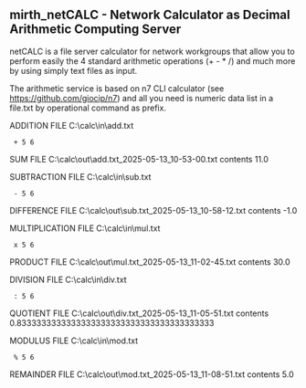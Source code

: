 ## mirth_netCALC - Network Calculator as Decimal Arithmetic Computing Server 

netCALC is a file server calculator for network workgroups that allow you to perform easily
the 4 standard arithmetic operations (+ - * /) and much more by using simply text files as input.

The arithmetic service is based on n7 CLI calculator (see https://github.com/giocip/n7) and all you need is numeric data list
in a file.txt by operational command as prefix.

ADDITION FILE C:\calc\in\add.txt

     + 5 6
SUM FILE C:\calc\out\add.txt_2025-05-13_10-53-00.txt contents 11.0


SUBTRACTION FILE C:\calc\in\sub.txt

     - 5 6
DIFFERENCE FILE C:\calc\out\sub.txt_2025-05-13_10-58-12.txt contents -1.0


MULTIPLICATION FILE C:\calc\in\mul.txt

     x 5 6
PRODUCT FILE C:\calc\out\mul.txt_2025-05-13_11-02-45.txt contents 30.0

DIVISION FILE C:\calc\in\div.txt

     : 5 6
QUOTIENT FILE C:\calc\out\div.txt_2025-05-13_11-05-51.txt contents 0.8333333333333333333333333333333333333333


MODULUS FILE C:\calc\in\mod.txt

     % 5 6
REMAINDER FILE C:\calc\out\mod.txt_2025-05-13_11-08-51.txt contents 5.0
